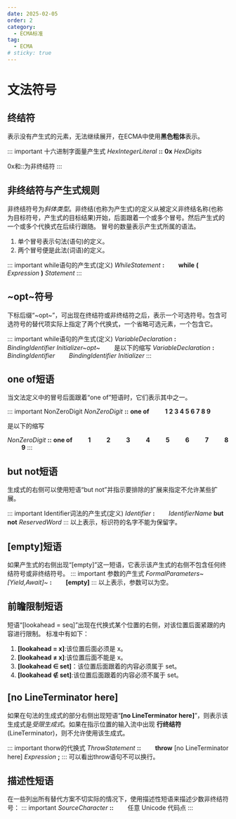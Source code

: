 ```yaml
---
date: 2025-02-05
order: 2
category:
  - ECMA标准
tag:
  - ECMA
# sticky: true
---
```


# **文法符号**

## **终结符**
表示没有产生式的元素，无法继续展开，在ECMA中使用**黑色粗体**表示。

::: important 十六进制字面量产生式
*HexIntegerLiteral* **::** **0x** *HexDigits*

0x和::为非终结符
:::

## **非终结符与产生式规则**

非终结符号为*斜体类型*。非终结(也称为产生式)的定义从被定义非终结名称(也称为目标符号，产生式的目标结果)开始，后面跟着一个或多个冒号。然后产生式的一个或多个代换式在后续行跟随。
冒号的数量表示产生式所属的语法。
1. 单个冒号表示句法(语句)的定义。
2. 两个冒号便是此法(词语)的定义。

::: important while语句的产生式(定义)
*WhileStatement* **:**
&emsp;&emsp;**while** **(** *Expression* **)** *Statement*
:::


## **~opt~符号**
下标后缀“~opt~”，可出现在终结符或非终结符之后，表示一个可选符号。包含可选符号的替代项实际上指定了两个代换式，一个省略可选元素，一个包含它。

::: important while语句的产生式(定义)
*VariableDeclaration* **:**
&emsp;&emsp;*BindingIdentifier  Initializer~opt~*
&emsp;&emsp;是以下的缩写
*VariableDeclaration* **:**
&emsp;&emsp;*BindingIdentifier*
&emsp;&emsp;*BindingIdentifier  Initializer*
:::

## **one of短语**
当文法定义中的冒号后面跟着“one of”短语时，它们表示其中之一。

::: important NonZeroDigit
*NonZeroDigit* **::** **one of**
&emsp;&emsp; **1 2 3 4 5 6 7 8 9**  

是以下的缩写

*NonZeroDigit* **::** **one of**
&emsp;&emsp; **1**
&emsp;&emsp; **2**
&emsp;&emsp; **3**
&emsp;&emsp; **4**
&emsp;&emsp; **5**
&emsp;&emsp; **6**
&emsp;&emsp; **7**
&emsp;&emsp; **8**
&emsp;&emsp; **9**
:::

## **but not短语**
生成式的右侧可以使用短语“but not”并指示要排除的扩展来指定不允许某些扩展。

::: important Identifier词法的产生式(定义)
*Identifier* **:**
&emsp;&emsp;*IdentifierName* **but not** *ReservedWord*
:::
以上表示，标识符的名字不能为保留字。

## **[empty]短语**

如果产生式的右侧出现“[empty]”这一短语，它表示该产生式的右侧不包含任何终结符号或非终结符号。
::: important 参数的产生式
*FormalParameters~[Yield,Await]~* **:**
&emsp;&emsp;**[empty]**
:::
以上表示，参数可以为空。

## **前瞻限制短语**

短语“[lookahead = seq]”出现在代换式某个位置的右侧，对该位置后面紧跟的内容进行限制。
标准中有如下：
1. **[lookahead = x]**:该位置后面必须是 x。
2. **[lookahead ≠ x]**:该位置后面不能是 x。
3. **[lookahead ∈ set]**：该位置后面跟着的内容必须属于 set。
4. **[lookahead ∉ set]**:该位置后面跟着的内容必须不属于 set。

## **[no LineTerminator here]**

如果在句法的生成式的部分右侧出现短语“**[no LineTerminator here]**”，则表示该生成式是*受限生成式*。如果在指示位置的输入流中出现 **行终结符**(LineTerminator)，则不允许使用该生成式。

::: important thorw的代换式
*ThrowStatement* **::**
&emsp;&emsp;**throw** [no LineTerminator here] *Expression* **;**
:::
可以看出throw语句不可以换行。
## **描述性短语**

在一些列出所有替代方案不切实际的情况下，使用描述性短语来描述少数非终结符号：
::: important 
*SourceCharacter* **::**
&emsp;&emsp;任意 Unicode 代码点
:::